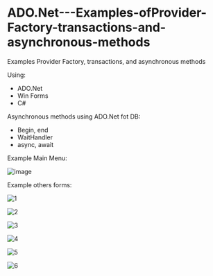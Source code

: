 # ADO.Net---Examples-ofProvider-Factory-transactions-and-asynchronous-methods
Examples Provider Factory, transactions, and asynchronous methods 

Using:
- ADO.Net 
- Win Forms
- C#

Asynchronous methods using ADO.Net fot DB:
- Begin, end
- WaitHandler
- async, await

Example Main Menu: 

![image](https://github.com/user-attachments/assets/e2b1512e-daca-4106-b480-1c34d7c12a76)

Example others forms:

![1](https://github.com/user-attachments/assets/b6f24c0a-6cce-4d90-8189-55568be7a59a)

![2](https://github.com/user-attachments/assets/ce63bee7-48ee-43f9-b914-f8bb3507256f)

![3](https://github.com/user-attachments/assets/b2bdd89b-628c-4c17-ba06-be6aa46b77b5)

![4](https://github.com/user-attachments/assets/e719743a-313f-4a16-914c-604b57d60f00)

![5](https://github.com/user-attachments/assets/d4a88951-b645-4d47-be48-d2bb6c7b1dc0)

![6](https://github.com/user-attachments/assets/892de49a-3ce9-4fe3-aedf-696de91febb2)
